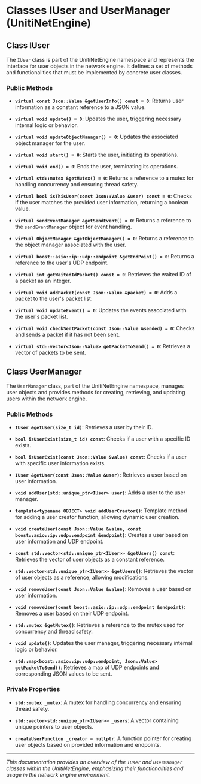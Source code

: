 # Classes IUser and UserManager (UnitiNetEngine)

## Class IUser

The `IUser` class is part of the UnitiNetEngine namespace and represents the interface for user objects in the network engine. It defines a set of methods and functionalities that must be implemented by concrete user classes.

### Public Methods

- **`virtual const Json::Value &getUserInfo() const = 0`**: Returns user information as a constant reference to a JSON value.

- **`virtual void update() = 0`**: Updates the user, triggering necessary internal logic or behavior.

- **`virtual void updateObjectManager() = 0`**: Updates the associated object manager for the user.

- **`virtual void start() = 0`**: Starts the user, initiating its operations.

- **`virtual void end() = 0`**: Ends the user, terminating its operations.

- **`virtual std::mutex &getMutex() = 0`**: Returns a reference to a mutex for handling concurrency and ensuring thread safety.

- **`virtual bool isThisUser(const Json::Value &user) const = 0`**: Checks if the user matches the provided user information, returning a boolean value.

- **`virtual sendEventManager &getSendEvent() = 0`**: Returns a reference to the `sendEventManager` object for event handling.

- **`virtual ObjectManager &getObjectManager() = 0`**: Returns a reference to the object manager associated with the user.

- **`virtual boost::asio::ip::udp::endpoint &getEndPoint() = 0`**: Returns a reference to the user's UDP endpoint.

- **`virtual int getWaitedIdPacket() const = 0`**: Retrieves the waited ID of a packet as an integer.

- **`virtual void addPacket(const Json::Value &packet) = 0`**: Adds a packet to the user's packet list.

- **`virtual void updateEvent() = 0`**: Updates the events associated with the user's packet list.

- **`virtual void checkSentPacket(const Json::Value &sended) = 0`**: Checks and sends a packet if it has not been sent.

- **`virtual std::vector<Json::Value> getPacketToSend() = 0`**: Retrieves a vector of packets to be sent.

## Class UserManager

The `UserManager` class, part of the UnitiNetEngine namespace, manages user objects and provides methods for creating, retrieving, and updating users within the network engine.

### Public Methods

- **`IUser &getUser(size_t id)`**: Retrieves a user by their ID.

- **`bool isUserExist(size_t id) const`**: Checks if a user with a specific ID exists.

- **`bool isUserExist(const Json::Value &value) const`**: Checks if a user with specific user information exists.

- **`IUser &getUser(const Json::Value &user)`**: Retrieves a user based on user information.

- **`void addUser(std::unique_ptr<IUser> user)`**: Adds a user to the user manager.

- **`template<typename OBJECT> void addUserCreator()`**: Template method for adding a user creator function, allowing dynamic user creation.

- **`void createUser(const Json::Value &value, const boost::asio::ip::udp::endpoint &endpoint)`**: Creates a user based on user information and UDP endpoint.

- **`const std::vector<std::unique_ptr<IUser>> &getUsers() const`**: Retrieves the vector of user objects as a constant reference.

- **`std::vector<std::unique_ptr<IUser>> &getUsers()`**: Retrieves the vector of user objects as a reference, allowing modifications.

- **`void removeUser(const Json::Value &value)`**: Removes a user based on user information.

- **`void removeUser(const boost::asio::ip::udp::endpoint &endpoint)`**: Removes a user based on their UDP endpoint.

- **`std::mutex &getMutex()`**: Retrieves a reference to the mutex used for concurrency and thread safety.

- **`void update()`**: Updates the user manager, triggering necessary internal logic or behavior.

- **`std::map<boost::asio::ip::udp::endpoint, Json::Value> getPacketToSend()`**: Retrieves a map of UDP endpoints and corresponding JSON values to be sent.

### Private Properties

- **`std::mutex _mutex`**: A mutex for handling concurrency and ensuring thread safety.

- **`std::vector<std::unique_ptr<IUser>> _users`**: A vector containing unique pointers to user objects.

- **`createUserFunction _creator = nullptr`**: A function pointer for creating user objects based on provided information and endpoints.

---

*This documentation provides an overview of the `IUser` and `UserManager` classes within the UnitiNetEngine, emphasizing their functionalities and usage in the network engine environment.*

